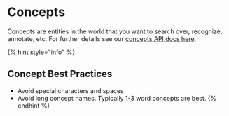 # Concepts

Concepts are entities in the world that you want to search over, recognize, annotate, etc. For further details see our [concepts API docs here](https://github.com/Clarifai/docs/tree/1fde8ce20559136e6ac1e875864befea10f3f218/api-guide/concept/README.md).

{% hint style="info" %}
## Concept Best Practices

* Avoid special characters and spaces
* Avoid long concept names. Typically 1-3 word concepts are best.
{% endhint %}

